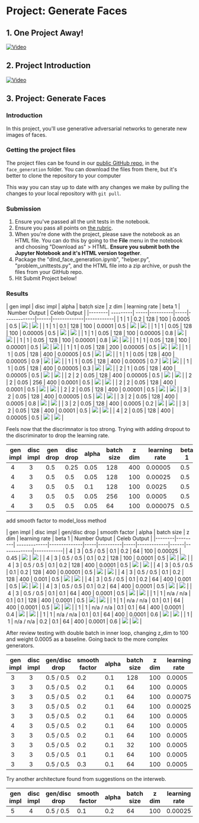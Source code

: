 # Project: Generate Faces

## 1. One Project Away!

[![Video](readme/video1.png)](http://scrier.myqnapcloud.com:8080/share.cgi?ssid=0MZqBkd&ep=&path=%2FDeep.Learning%2F5.Generative-Adversial-Networks%2F3.Project-Generate-Faces%2Freadme&filename=1_-_Last_Project_-_Congrats.mp4&fid=0MZqBkd&open=normal)

## 2. Project Introduction

[![Video](readme/video2.png)](http://scrier.myqnapcloud.com:8080/share.cgi?ssid=0MZqBkd&ep=&path=%2FDeep.Learning%2F5.Generative-Adversial-Networks%2F3.Project-Generate-Faces%2Freadme&filename=2_-_P5_Intro.mp4&fid=0MZqBkd&open=normal)

## 3. Project: Generate Faces

### Introduction

In this project, you'll use generative adversarial networks to generate new images of faces.

### Getting the project files

The project files can be found in our [public GitHub repo](https://github.com/udacity/deep-learning/tree/master/), in the `face_generation` folder. You can download the files 
from there, but it's better to clone the repository to your computer

This way you can stay up to date with any changes we make by pulling the changes to your local repository with `git pull`.

### Submission

 1. Ensure you've passed all the unit tests in the notebook.
 1. Ensure you pass all points on [the rubric](https://review.udacity.com/#!/rubrics/891/view).
 1. When you're done with the project, please save the notebook as an HTML file. You can do this by going to the 
 **File** menu in the notebook and choosing "Download as" > HTML. **Ensure you submit both the Jupyter Notebook and it's 
 HTML version together**.
 1. Package the "dlnd_face_generation.ipynb", "helper.py", "problem_unittests.py", and the HTML file into a zip 
 archive, or push the files from your GitHub repo.
 1. Hit Submit Project below!
 
 ### Results
 
| gen impl | disc impl | alpha | batch size | z dim | learning rate | beta 1 | Number Output | Celeb Output |
|--------| ---------| -----|----------|-----|-------------|------|-------------|------------|
| 1 | 1 | 0.2 | 128 | 100 | 0.0005 | 0.5 | ![](readme/number0.jpg) | ![](readme/celeb0.jpg) |
| 1 | 1 | 0.1 | 128 | 100 | 0.0001 | 0.5 | ![](readme/number1.jpg) | ![](readme/celeb1.jpg) |
| 1 | 1 | 0.05 | 128 | 100 | 0.00005 | 0.5 | ![](readme/number2.jpg) | ![](readme/celeb2.jpg) |
| 1 | 1 | 0.05 | 128 | 100 | 0.00005 | 0.8 | ![](readme/number3.jpg) | ![](readme/celeb3.jpg) |
| 1 | 1 | 0.05 | 128 | 100 | 0.00001 | 0.8 | ![](readme/number4.jpg) | ![](readme/celeb4.jpg) |
| 1 | 1 | 0.05 | 128 | 100 | 0.00001 | 0.5 | ![](readme/number5.jpg) | ![](readme/celeb5.jpg) |
| 1 | 1 | 0.05 | 128 | 200 | 0.00005 | 0.5 | ![](readme/number6.jpg) | ![](readme/celeb6.jpg) |
| 1 | 1 | 0.05 | 128 | 400 | 0.00005 | 0.5 | ![](readme/number7.jpg) | ![](readme/celeb7.jpg) |
| 1 | 1 | 0.05 | 128 | 400 | 0.00005 | 0.9 | ![](readme/number8.jpg) | ![](readme/celeb8.jpg) |
| 1 | 1 | 0.05 | 128 | 400 | 0.00005 | 0.7 | ![](readme/number9.jpg) | ![](readme/celeb9.jpg) |
| 1 | 1 | 0.05 | 128 | 400 | 0.00005 | 0.3 | ![](readme/number10.jpg) | ![](readme/celeb10.jpg) |
| 2 | 1 | 0.05 | 128 | 400 | 0.00005 | 0.5 | ![](readme/number11.jpg) | ![](readme/celeb11.jpg) |
| 2 | 2 | 0.05 | 128 | 400 | 0.00005 | 0.5 | ![](readme/number12.jpg) | ![](readme/celeb12.jpg) |
| 2 | 2 | 0.05 | 256 | 400 | 0.0001 | 0.5 | ![](readme/number13.jpg) | ![](readme/celeb13.jpg) |
| 2 | 2 | 0.05 | 128 | 400 | 0.0001 | 0.5 | ![](readme/number14.jpg) | ![](readme/celeb14.jpg) |
| 2 | 2 | 0.05 | 128 | 400 | 0.00001 | 0.5 | ![](readme/number15.jpg) | ![](readme/celeb15.jpg) |
| 3 | 2 | 0.05 | 128 | 400 | 0.00005 | 0.5 | ![](readme/number16.jpg) | ![](readme/celeb16.jpg) |
| 3 | 2 | 0.05 | 128 | 400 | 0.0005 | 0.8 | ![](readme/number17.jpg) | ![](readme/celeb17.jpg) |
| 3 | 2 | 0.05 | 128 | 400 | 0.0005 | 0.2 | ![](readme/number18.jpg) | ![](readme/celeb18.jpg) |
| 3 | 2 | 0.05 | 128 | 400 | 0.0001 | 0.5 | ![](readme/number19.jpg) | ![](readme/celeb19.jpg) |
| 4 | 2 | 0.05 | 128 | 400 | 0.00005 | 0.5 | ![](readme/number20.jpg) | ![](readme/celeb20.jpg) |

Feels now that the discrimnator is too strong. Trying with adding dropout to the discriminator to drop the learning rate.

| gen impl | disc impl | gen drop | disc drop | alpha | batch size | z dim | learning rate | beta 1 | Number Output | Celeb Output |
|--------|---------|--------|---------|-----|----------|-----|-------------|------|-------------|------------|
| 4 | 3 | 0.5 | 0.25 | 0.05 | 128 | 400 | 0.00005 | 0.5 | ![](readme/number21.jpg) | ![](readme/celeb21.jpg) |
| 4 | 3 | 0.5 | 0.5 | 0.05 | 128 | 100 | 0.00025 | 0.5 | ![](readme/number22.jpg) | ![](readme/celeb22.jpg) |
| 4 | 3 | 0.5 | 0.5 | 0.1 | 128 | 100 | 0.0025 | 0.5 | ![](readme/number23.jpg) | ![](readme/celeb23.jpg) |
| 4 | 3 | 0.5 | 0.5 | 0.05 | 256 | 100 | 0.0005 | 0.5 | ![](readme/number24.jpg) | ![](readme/celeb24.jpg) |
| 4 | 3 | 0.5 | 0.5 | 0.05 | 64 | 100 | 0.000075 | 0.5 | ![](readme/number25.jpg) | ![](readme/celeb25.jpg) |

add smooth factor to model_loss method

| gen impl | disc impl | gen/disc drop | smooth factor | alpha | batch size | z dim | learning rate | beta 1 | Number Output | Celeb Output |
|--------|---------| -------------|--------------|-----|----------|-----|-------------|------|-------------|------------|
| 4 | 3 | 0.5 / 0.5 | 0.1 | 0.2 | 64 | 100 | 0.00025 | 0.45 | ![](readme/number26.jpg) | ![](readme/celeb26.jpg) |
| 4 | 3 | 0.5 / 0.5 | 0.1 | 0.2 | 128 | 100 | 0.0001 | 0.5 | ![](readme/number27.jpg) | ![](readme/celeb27.jpg) |
| 4 | 3 | 0.5 / 0.5 | 0.1 | 0.2 | 128 | 400 | 0.0001 | 0.5 | ![](readme/number28.jpg) | ![](readme/celeb28.jpg) |
| 4 | 3 | 0.5 / 0.5 | 0.1 | 0.2 | 128 | 400 | 0.00001 | 0.5 | ![](readme/number29.jpg) | ![](readme/celeb29.jpg) |
| 4 | 3 | 0.5 / 0.5 | 0.1 | 0.2 | 128 | 400 | 0.001 | 0.5 | ![](readme/number30.jpg) | ![](readme/celeb30.jpg) |
| 4 | 3 | 0.5 / 0.5 | 0.1 | 0.2 | 64 | 400 | 0.001 | 0.5 | ![](readme/number31.jpg) | ![](readme/celeb31.jpg) |
| 4 | 3 | 0.5 / 0.5 | 0.1 | 0.2 | 64 | 400 | 0.0001 | 0.5 | ![](readme/number32.jpg) | ![](readme/celeb32.jpg) |
| 4 | 3 | 0.5 / 0.5 | 0.1 | 0.1 | 64 | 400 | 0.0001 | 0.5 | ![](readme/number33.jpg) | ![](readme/celeb33.jpg) |
| 1 | 1 | n/a / n/a | 0.1 | 0.1 | 128 | 400 | 0.0001 | 0.5 | ![](readme/number34.jpg) | ![](readme/celeb34.jpg) |
| 1 | 1 | n/a / n/a | 0.1 | 0.1 | 64 | 400 | 0.0001 | 0.5 | ![](readme/number35.jpg) | ![](readme/celeb35.jpg) |
| 1 | 1 | n/a / n/a | 0.1 | 0.1 | 64 | 400 | 0.0001 | 0.4 | ![](readme/number36.jpg) | ![](readme/celeb36.jpg) |
| 1 | 1 | n/a / n/a | 0.1 | 0.1 | 64 | 400 | 0.0001 | 0.6 | ![](readme/number37.jpg) | ![](readme/celeb37.jpg) |
| 1 | 1 | n/a / n/a | 0.2 | 0.1 | 64 | 400 | 0.0001 | 0.6 | ![](readme/number38.jpg) | ![](readme/celeb38.jpg) |

After review testing with double batch in inner loop, changing z_dim to 100 and weight 0.0005 as a baseline. Going back to the more complex generators.

| gen impl | disc impl | gen/disc drop | smooth factor | alpha | batch size | z dim | learning rate | beta 1 | Number Output | Celeb Output |
|--------|---------|-------------|--------------|-----|----------|-----|-------------|------|-------------|------------|
| 3 | 3 | 0.5 / 0.5 | 0.2 | 0.1 | 128 | 100 | 0.0005 | 0.5 | ![](readme/number39.jpg) | ![](readme/celeb39.jpg) |
| 3 | 3 | 0.5 / 0.5 | 0.2 | 0.1 | 64 | 100 | 0.0005 | 0.5 | ![](readme/number40.jpg) | ![](readme/celeb40.jpg) |
| 3 | 3 | 0.5 / 0.5 | 0.2 | 0.1 | 64 | 100 | 0.00075 | 0.5 | ![](readme/number41.jpg) | ![](readme/celeb41.jpg) |
| 3 | 3 | 0.5 / 0.5 | 0.2 | 0.1 | 64 | 100 | 0.00025 | 0.5 | ![](readme/number42.jpg) | ![](readme/celeb42.jpg) |
| 3 | 3 | 0.5 / 0.5 | 0.2 | 0.1 | 64 | 100 | 0.0005 | 0.35 | ![](readme/number43.jpg) | ![](readme/celeb43.jpg) |
| 4 | 3 | 0.5 / 0.5 | 0.2 | 0.1 | 64 | 100 | 0.0005 | 0.5 | ![](readme/number44.jpg) | ![](readme/celeb44.jpg) |
| 3 | 3 | 0.5 / 0.5 | 0.2 | 0.1 | 64 | 100 | 0.0005 | 0.2 | ![](readme/number45.jpg) | ![](readme/celeb45.jpg) |
| 3 | 3 | 0.5 / 0.5 | 0.2 | 0.1 | 32 | 100 | 0.0005 | 0.45 | ![](readme/number46.jpg) | ![](readme/celeb46.jpg) |
| 3 | 3 | 0.5 / 0.5 | 0.1 | 0.1 | 64 | 100 | 0.0005 | 0.45 | ![](readme/number47.jpg) | ![](readme/celeb47.jpg) |
| 3 | 3 | 0.5 / 0.5 | 0.3 | 0.1 | 64 | 100 | 0.0005 | 0.45 | ![](readme/number48.jpg) | ![](readme/celeb48.jpg) |

Try another architecture found from suggestions on the interweb.

| gen impl | disc impl | gen/disc drop | smooth factor | alpha | batch size | z dim | learning rate | beta 1 | Number Output | Celeb Output |
|--------|---------|-------------|--------------|-----|----------|-----|-------------|------|-------------|------------|
| 5 | 4 | 0.5 / 0.5 | 0.1 | 0.2 | 64 | 100 | 0.00025 | 0.45 | ![](readme/number49.jpg) | ![](readme/celeb49.jpg) |
